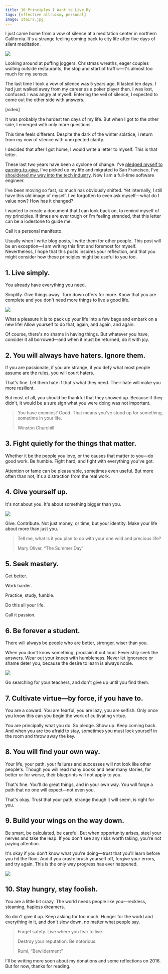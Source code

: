 ```yaml
---
title: 10 Principles I Want to Live By
tags: [effective altruism, personal]
image: stairs.jpg
---
```


I just came home from a vow of silence at a meditation center in northern California. It's a strange feeling coming back to city life after five days of silent meditation.

![](https://cdn-images-1.medium.com/max/2000/1*W3bSf7ni68rbzw8Wy_tJTg.jpeg)

Looking around at puffing joggers, Christmas wreaths, eager couples waiting outside restaurants, the stop and start of traffic&mdash;it's almost too much for my senses.

The last time I took a vow of silence was 5 years ago. It lasted ten days. I had just walked away from my career as a poker player then. I was lost, confused. I was angry at myself. Entering the veil of silence, I expected to come out the other side with answers.

<div class="ui embed" data-url="https://www.youtube.com/embed/LXZVHL32G3g">[video]</div>

It was probably the hardest ten days of my life. But when I got to the other side, I emerged with only more questions.

This time feels different. Despite the dark of the winter solstice, I return from my vow of silence with unexpected clarity.

I decided that after I got home, I would write a letter to myself. This is that letter.

These last two years have been a cyclone of change. I've [pledged myself to earning-to-give](https://haseebq.com/why-ive-decided-to-devote-my-career-to-earning-to-give/), I've picked up my life and migrated to San Francisco, I've [shouldered my way into the tech industry](https://haseebq.com/farewell-app-academy-hello-airbnb-part-i/). Now I am a full-time software engineer.

I've been moving so fast, so much has obviously shifted. Yet internally, I still have this old image of myself. I've forgotten to even ask myself&mdash;what do I value now? How has it changed?

I wanted to create a document that I can look back on, to remind myself of my principles. If times are ever tough or I'm feeling stranded, that this letter can be a lodestone to guide me.

Call it a personal manifesto.

Usually when I write blog posts, I write them for other people. This post will be an exception&mdash;I am writing this first and foremost for myself. Nevertheless, I hope that this posts inspires your reflection, and that you might consider how these principles might be useful to you too.

## 1. Live simply.

You already have everything you need.

Simplify. Give things away. Turn down offers for more. Know that you are complete and you don't need more things to live a good life.

![](https://cdn-images-1.medium.com/max/800/1*SxUjpFIsHW7t7Iv2k3Nqqw.jpeg)

What a pleasure it is to pack up your life into a few bags and embark on a new life! Allow yourself to do that, again, and again, and again.

Of course, there's no shame in having things. But whatever you have, consider it all borrowed&mdash;and when it must be returned, do it with joy.

## 2. You will always have haters. Ignore them.

If you are passionate, if you are strange, if you defy what most people assume are the rules, you will court haters.

That's fine. Let them hate if that's what they need. Their hate will make you more resilient.

But most of all, you should be thankful that they showed up. Because if they didn't, it would be a sure sign what you were doing was not important.

> You have enemies? Good. That means you've stood up for something, sometime in your life.
>
> <div class="source">Winston Churchill</div>

## 3. Fight quietly for the things that matter.

Whether it be the people you love, or the causes that matter to you&mdash;do good work. Be humble. Fight hard, and fight with everything you've got.

Attention or fame can be pleasurable, sometimes even useful. But more often than not, it's a distraction from the real work.

## 4. Give yourself up.

It's not about you. It's about something bigger than you.

![](https://cdn-images-1.medium.com/max/800/1*2ZlJC9xDCKWjUDj8ufheqA.jpeg)

Give. Contribute. Not just money, or time, but your identity. Make your life about more than just you.

> Tell me, what is it you plan to do with your one wild and precious life?
>
> <div class="source">Mary Oliver, &ldquo;The Summer Day&rdquo;</div>

## 5. Seek mastery.

Get better.

Work harder.

Practice, study, fumble.

Do this all your life.

Call it passion.

## 6. Be forever a student.

There will always be people who are better, stronger, wiser than you.

When you don't know something, proclaim it out loud. Feverishly seek the answers. Wear out your knees with humbleness. Never let ignorance or shame deter you, because the desire to learn is always noble.

![](https://cdn-images-1.medium.com/max/800/1*qBuMPCuhUBhdTr2HAmv34g.jpeg)

Go searching for your teachers, and don't give up until you find them.

## 7. Cultivate virtue&mdash;by force, if you have to.

You are a coward. You are fearful, you are lazy, you are selfish. Only once you know this can you begin the work of cultivating virtue.

You are principally what you do. So pledge. Show up. Keep coming back. And when you are too afraid to stay, sometimes you must lock yourself in the room and throw away the key.

## 8. You will find your own way.

Your life, your path, your failures and successes will not look like other people's. Though you will read many books and hear many stories, for better or for worse, their blueprints will not apply to you.

That's fine. You'll do great things, and in your own way. You will forge a path that no one will expect&mdash;not even you.

That's okay. Trust that your path, strange though it will seem, is right for you.

## 9. Build your wings on the way down.

Be smart, be calculated, be careful. But when opportunity arises, steel your nerves and take the leap. If you don't see any risks worth taking, you're not paying attention.

It's okay if you don't know what you're doing&mdash;trust that you'll learn before you hit the floor. And if you crash: brush yourself off, forgive your errors, and try again. This is the only way progress has ever happened.

![](https://cdn-images-1.medium.com/max/800/1*5a5ovIzCTvdRlNeWns4iuA.jpeg)

## 10. Stay hungry, stay foolish.

You are a little bit crazy. The world needs people like you&mdash;reckless, steaming, hapless dreamers.

So don't give it up. Keep asking for too much. Hunger for the world and everything in it, and don't slow down, no matter what people say.

> Forget safety. Live where you fear to live.
>
> Destroy your reputation. Be notorious.
>
> <div class="source">Rumi, &ldquo;Bewilderment&rdquo;</div>

I'll be writing more soon about my donations and some reflections on 2016. But for now, thanks for reading.
